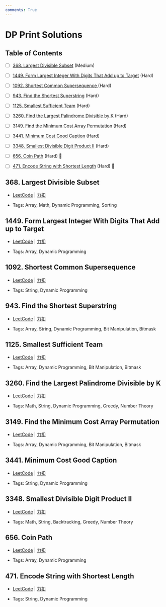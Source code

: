 ```yaml
---
comments: True
---
```


# DP Print Solutions

## Table of Contents

- [ ] [368. Largest Divisible Subset](#368-largest-divisible-subset) (Medium)
- [ ] [1449. Form Largest Integer With Digits That Add up to Target](#1449-form-largest-integer-with-digits-that-add-up-to-target) (Hard)
- [ ] [1092. Shortest Common Supersequence ](#1092-shortest-common-supersequence) (Hard)
- [ ] [943. Find the Shortest Superstring](#943-find-the-shortest-superstring) (Hard)
- [ ] [1125. Smallest Sufficient Team](#1125-smallest-sufficient-team) (Hard)
- [ ] [3260. Find the Largest Palindrome Divisible by K](#3260-find-the-largest-palindrome-divisible-by-k) (Hard)
- [ ] [3149. Find the Minimum Cost Array Permutation](#3149-find-the-minimum-cost-array-permutation) (Hard)
- [ ] [3441. Minimum Cost Good Caption](#3441-minimum-cost-good-caption) (Hard)
- [ ] [3348. Smallest Divisible Digit Product II](#3348-smallest-divisible-digit-product-ii) (Hard)
- [ ] [656. Coin Path](#656-coin-path) (Hard) 👑
- [ ] [471. Encode String with Shortest Length](#471-encode-string-with-shortest-length) (Hard) 👑


## 368. Largest Divisible Subset

-    [LeetCode](https://leetcode.com/problems/largest-divisible-subset/) | [力扣](https://leetcode.cn/problems/largest-divisible-subset/)

-   Tags: Array, Math, Dynamic Programming, Sorting



## 1449. Form Largest Integer With Digits That Add up to Target

-    [LeetCode](https://leetcode.com/problems/form-largest-integer-with-digits-that-add-up-to-target/) | [力扣](https://leetcode.cn/problems/form-largest-integer-with-digits-that-add-up-to-target/)

-   Tags: Array, Dynamic Programming



## 1092. Shortest Common Supersequence

-    [LeetCode](https://leetcode.com/problems/shortest-common-supersequence/) | [力扣](https://leetcode.cn/problems/shortest-common-supersequence/)

-   Tags: String, Dynamic Programming



## 943. Find the Shortest Superstring

-    [LeetCode](https://leetcode.com/problems/find-the-shortest-superstring/) | [力扣](https://leetcode.cn/problems/find-the-shortest-superstring/)

-   Tags: Array, String, Dynamic Programming, Bit Manipulation, Bitmask



## 1125. Smallest Sufficient Team

-    [LeetCode](https://leetcode.com/problems/smallest-sufficient-team/) | [力扣](https://leetcode.cn/problems/smallest-sufficient-team/)

-   Tags: Array, Dynamic Programming, Bit Manipulation, Bitmask



## 3260. Find the Largest Palindrome Divisible by K

-    [LeetCode](https://leetcode.com/problems/find-the-largest-palindrome-divisible-by-k/) | [力扣](https://leetcode.cn/problems/find-the-largest-palindrome-divisible-by-k/)

-   Tags: Math, String, Dynamic Programming, Greedy, Number Theory



## 3149. Find the Minimum Cost Array Permutation

-    [LeetCode](https://leetcode.com/problems/find-the-minimum-cost-array-permutation/) | [力扣](https://leetcode.cn/problems/find-the-minimum-cost-array-permutation/)

-   Tags: Array, Dynamic Programming, Bit Manipulation, Bitmask



## 3441. Minimum Cost Good Caption

-    [LeetCode](https://leetcode.com/problems/minimum-cost-good-caption/) | [力扣](https://leetcode.cn/problems/minimum-cost-good-caption/)

-   Tags: String, Dynamic Programming



## 3348. Smallest Divisible Digit Product II

-    [LeetCode](https://leetcode.com/problems/smallest-divisible-digit-product-ii/) | [力扣](https://leetcode.cn/problems/smallest-divisible-digit-product-ii/)

-   Tags: Math, String, Backtracking, Greedy, Number Theory



## 656. Coin Path

-    [LeetCode](https://leetcode.com/problems/coin-path/) | [力扣](https://leetcode.cn/problems/coin-path/)

-   Tags: Array, Dynamic Programming



## 471. Encode String with Shortest Length

-    [LeetCode](https://leetcode.com/problems/encode-string-with-shortest-length/) | [力扣](https://leetcode.cn/problems/encode-string-with-shortest-length/)

-   Tags: String, Dynamic Programming
